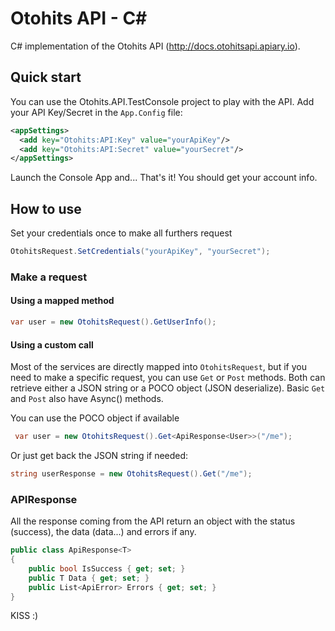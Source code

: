 # Otohits API - C#

C# implementation of the Otohits API (http://docs.otohitsapi.apiary.io).

## Quick start
You can use the Otohits.API.TestConsole project to play with the API.
Add your API Key/Secret in the `App.Config` file:

```xml
<appSettings>
  <add key="Otohits:API:Key" value="yourApiKey"/>
  <add key="Otohits:API:Secret" value="yourSecret"/>
</appSettings>
```

Launch the Console App and... That's it! You should get your account info.


## How to use

Set your credentials once to make all furthers request
```cs
OtohitsRequest.SetCredentials("yourApiKey", "yourSecret");
```

### Make a request

#### Using a mapped method
```cs
var user = new OtohitsRequest().GetUserInfo();
```

#### Using a custom call
Most of the services are directly mapped into `OtohitsRequest`, but if you need to make a specific request, you can use `Get` or `Post` methods.
Both can retrieve either a JSON string or a POCO object (JSON deserialize).
Basic `Get` and `Post` also have Async() methods.

You can use the POCO object if available
```cs
 var user = new OtohitsRequest().Get<ApiResponse<User>>("/me");
```

Or just get back the JSON string if needed:
```cs
string userResponse = new OtohitsRequest().Get("/me");
```

### APIResponse
All the response coming from the API return an object with the status (success), the data (data...) and errors if any.
```cs
public class ApiResponse<T>
{
    public bool IsSuccess { get; set; }
    public T Data { get; set; }
    public List<ApiError> Errors { get; set; }
}
```


KISS :)
